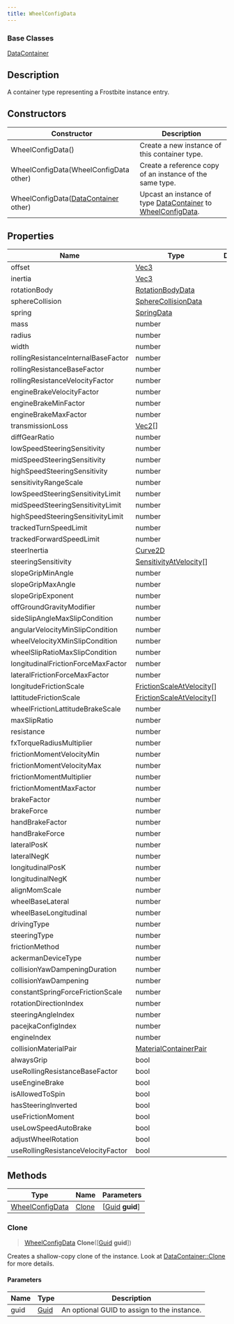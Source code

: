 ```yaml
---
title: WheelConfigData
---
```

### Base Classes

[DataContainer](/vext/ref/shared/class/datacontainer)

## Description

A container type representing a Frostbite instance entry.

## Constructors

| Constructor                                                                | Description                                                                                                           |
| -------------------------------------------------------------------------- | --------------------------------------------------------------------------------------------------------------------- |
| WheelConfigData()                                                          | Create a new instance of this container type.                                                                         |
| WheelConfigData(WheelConfigData other)                                     | Create a reference copy of an instance of the same type.                                                              |
| WheelConfigData([DataContainer](/vext/ref/shared/class/datacontainer) other) | Upcast an instance of type [DataContainer](/vext/ref/shared/class/datacontainer) to [WheelConfigData](WheelConfigData). |

## Properties

| Name                                | Type                                                   | Description |
| ----------------------------------- | ------------------------------------------------------ | ----------- |
| offset                              | [Vec3](/vext/ref/shared/class/vec3)                      |             |
| inertia                             | [Vec3](/vext/ref/shared/class/vec3)                      |             |
| rotationBody                        | [RotationBodyData](RotationBodyData)                   |             |
| sphereCollision                     | [SphereCollisionData](SphereCollisionData)             |             |
| spring                              | [SpringData](SpringData)                               |             |
| mass                                | number                                                 |             |
| radius                              | number                                                 |             |
| width                               | number                                                 |             |
| rollingResistanceInternalBaseFactor | number                                                 |             |
| rollingResistanceBaseFactor         | number                                                 |             |
| rollingResistanceVelocityFactor     | number                                                 |             |
| engineBrakeVelocityFactor           | number                                                 |             |
| engineBrakeMinFactor                | number                                                 |             |
| engineBrakeMaxFactor                | number                                                 |             |
| transmissionLoss                    | [Vec2](/vext/ref/shared/class/vec2)\[\]                  |             |
| diffGearRatio                       | number                                                 |             |
| lowSpeedSteeringSensitivity         | number                                                 |             |
| midSpeedSteeringSensitivity         | number                                                 |             |
| highSpeedSteeringSensitivity        | number                                                 |             |
| sensitivityRangeScale               | number                                                 |             |
| lowSpeedSteeringSensitivityLimit    | number                                                 |             |
| midSpeedSteeringSensitivityLimit    | number                                                 |             |
| highSpeedSteeringSensitivityLimit   | number                                                 |             |
| trackedTurnSpeedLimit               | number                                                 |             |
| trackedForwardSpeedLimit            | number                                                 |             |
| steerInertia                        | [Curve2D](Curve2D)                                     |             |
| steeringSensitivity                 | [SensitivityAtVelocity](SensitivityAtVelocity)\[\]     |             |
| slopeGripMinAngle                   | number                                                 |             |
| slopeGripMaxAngle                   | number                                                 |             |
| slopeGripExponent                   | number                                                 |             |
| offGroundGravityModifier            | number                                                 |             |
| sideSlipAngleMaxSlipCondition       | number                                                 |             |
| angularVelocityMinSlipCondition     | number                                                 |             |
| wheelVelocityXMinSlipCondition      | number                                                 |             |
| wheelSlipRatioMaxSlipCondition      | number                                                 |             |
| longitudinalFrictionForceMaxFactor  | number                                                 |             |
| lateralFrictionForceMaxFactor       | number                                                 |             |
| longitudeFrictionScale              | [FrictionScaleAtVelocity](FrictionScaleAtVelocity)\[\] |             |
| lattitudeFrictionScale              | [FrictionScaleAtVelocity](FrictionScaleAtVelocity)\[\] |             |
| wheelFrictionLattitudeBrakeScale    | number                                                 |             |
| maxSlipRatio                        | number                                                 |             |
| resistance                          | number                                                 |             |
| fxTorqueRadiusMultiplier            | number                                                 |             |
| frictionMomentVelocityMin           | number                                                 |             |
| frictionMomentVelocityMax           | number                                                 |             |
| frictionMomentMultiplier            | number                                                 |             |
| frictionMomentMaxFactor             | number                                                 |             |
| brakeFactor                         | number                                                 |             |
| brakeForce                          | number                                                 |             |
| handBrakeFactor                     | number                                                 |             |
| handBrakeForce                      | number                                                 |             |
| lateralPosK                         | number                                                 |             |
| lateralNegK                         | number                                                 |             |
| longitudinalPosK                    | number                                                 |             |
| longitudinalNegK                    | number                                                 |             |
| alignMomScale                       | number                                                 |             |
| wheelBaseLateral                    | number                                                 |             |
| wheelBaseLongitudinal               | number                                                 |             |
| drivingType                         | number                                                 |             |
| steeringType                        | number                                                 |             |
| frictionMethod                      | number                                                 |             |
| ackermanDeviceType                  | number                                                 |             |
| collisionYawDampeningDuration       | number                                                 |             |
| collisionYawDampening               | number                                                 |             |
| constantSpringForceFrictionScale    | number                                                 |             |
| rotationDirectionIndex              | number                                                 |             |
| steeringAngleIndex                  | number                                                 |             |
| pacejkaConfigIndex                  | number                                                 |             |
| engineIndex                         | number                                                 |             |
| collisionMaterialPair               | [MaterialContainerPair](MaterialContainerPair)         |             |
| alwaysGrip                          | bool                                                   |             |
| useRollingResistanceBaseFactor      | bool                                                   |             |
| useEngineBrake                      | bool                                                   |             |
| isAllowedToSpin                     | bool                                                   |             |
| hasSteeringInverted                 | bool                                                   |             |
| useFrictionMoment                   | bool                                                   |             |
| useLowSpeedAutoBrake                | bool                                                   |             |
| adjustWheelRotation                 | bool                                                   |             |
| useRollingResistanceVelocityFactor  | bool                                                   |             |

## Methods

| Type                               | Name            | Parameters                                     |
| ---------------------------------- | --------------- | ---------------------------------------------- |
| [WheelConfigData](WheelConfigData) | [Clone](#clone) | \[[Guid](/vext/ref/shared/class/guid) **guid**\] |

### Clone

> [WheelConfigData](WheelConfigData) **Clone**(\[[Guid](/vext/ref/shared/class/guid) **guid**\])

Creates a shallow-copy clone of the instance. Look at [DataContainer::Clone](/vext/ref/shared/class/datacontainer#clone) for more details.

#### Parameters

| Name | Type         | Description                                 |
| ---- | ------------ | ------------------------------------------- |
| guid | [Guid](Guid) | An optional GUID to assign to the instance. |
